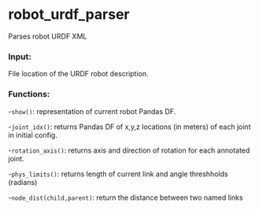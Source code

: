 # robot_urdf_parser
Parses robot URDF XML


### Input: 
File location of the URDF robot description.


### Functions:
-`show()`: representation of current robot Pandas DF.

-`joint_idx()`: returns Pandas DF of x,y,z locations (in meters) of each joint in initial config.

-`rotation_axis()`: returns axis and direction of rotation for each annotated joint.

-`phys_limits()`: returns length of current link and angle threshholds (radians)

-`node_dist(child,parent)`: return the distance between two named links
